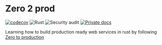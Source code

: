 # Zero 2 prod

[![codecov](https://codecov.io/gh/dmweis/zero2prod/branch/main/graph/badge.svg)](https://codecov.io/gh/dmweis/zero2prod)
![Rust](https://github.com/dmweis/zero2prod/workflows/Rust/badge.svg)
![Security audit](https://github.com/dmweis/zero2prod/workflows/Security%20audit/badge.svg)
[![Private docs](https://github.com/dmweis/zero2prod/workflows/Deploy%20Docs%20to%20GitHub%20Pages/badge.svg)](https://davidweis.dev/zero2prod/zero2prod/index.html)

Learning how to build production ready web services in rust by following [Zero to production](https://www.lpalmieri.com/posts/2020-05-24-zero-to-production-0-foreword/)
